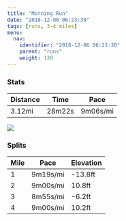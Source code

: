 ```yaml
---
title: "Morning Run"
date: "2018-12-06 06:23:30"
tags: [runs, 3-4 miles]
menu:
  nav:
    identifier: "2018-12-06 06:23:30"
    parent: "runs"
    weight: 130
---
```


### Stats

| Distance | Time | Pace |
|----------|------|------|
|3.12mi|28m22s|9m06s/mi|

<img src='https://maps.googleapis.com/maps/api/staticmap?maptype=roadmap&path=enc:g{jeIdfyLu@qDbFbAd@~K~CdKxKvIpKrStE|OnGbg@u@yAzAxZsAlc@dAgVs@}e@t@dBsGee@eGsVqE{EcDsIoJ}EkIk^lA|Ay@|A&key=AIzaSyAfqMeaZ1CCJFGP5cWud__oZnT_Pybg-1M&size=800x800&markers=color:yellow|label:S|53.47268,-2.26419&markers=color:green|label:F|53.472159999999995,-2.2643299999999993'>

### Splits

| Mile | Pace | Elevation |
|------|------|-----------|
|1|9m19s/mi|-13.8ft|
|2|9m00s/mi|10.8ft|
|3|8m55s/mi|-6.2ft|
|4|9m00s/mi|10.2ft|
